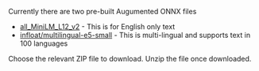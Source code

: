 Currently there are two pre-built Augumented ONNX files
- [all_MiniLM_L12_v2](https://adwc4pm.objectstorage.us-ashburn-1.oci.customer-oci.com/p/VBRD9P8ZFWkKvnfhrWxkpPe8K03-JIoM5h_8EJyJcpE80c108fuUjg7R5L5O7mMZ/n/adwc4pm/b/OML-Resources/o/all_MiniLM_L12_v2_augmented.zip) - This is for English only text
- [infloat/multilingual-e5-small](https://adwc4pm.objectstorage.us-ashburn-1.oci.customer-oci.com/p/015R3CJrNVHo3cZZVOjquNZUvzYzGqBN108a-R7ATI58wh0u5ljJKeHqJlpKUhkP/n/adwc4pm/b/OML-Resources/o/multilingual_e5_small_augmented.zip) - This is multi-lingual and supports text in 100 languages

Choose the relevant ZIP file to download.
Unzip the file once downloaded.
